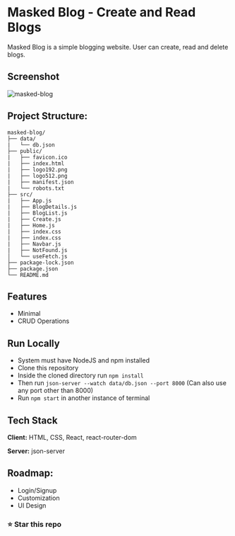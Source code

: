 # Masked Blog - Create and Read Blogs

Masked Blog is a simple blogging website. User can create, read and delete blogs.

## Screenshot

![masked-blog](https://user-images.githubusercontent.com/66861616/151653101-63e95500-b5a2-462d-958c-a8914e4728dc.png)

## Project Structure:
    masked-blog/
    ├── data/
    |   └── db.json
    ├── public/
    |   ├── favicon.ico
    |   ├── index.html
    |   ├── logo192.png
    |   ├── logo512.png
    |   ├── manifest.json
    |   └── robots.txt
    ├── src/
    |   ├── App.js
    |   ├── BlogDetails.js
    |   ├── BlogList.js
    |   ├── Create.js
    |   ├── Home.js
    |   ├── index.css
    |   ├── index.css
    |   ├── Navbar.js
    |   ├── NotFound.js
    │   └── useFetch.js
    ├── package-lock.json
    ├── package.json
    └── README.md

## Features

- Minimal
- CRUD Operations

## Run Locally
* System must have NodeJS and npm installed
* Clone this repository
* Inside the cloned directory run `` npm install ``
* Then run `` json-server --watch data/db.json --port 8000 `` (Can also use any port other than 8000)
* Run `` npm start `` in another instance of terminal

## Tech Stack

**Client:** HTML, CSS, React, react-router-dom

**Server:** json-server

## Roadmap:
- Login/Signup
- Customization
- UI Design

### ⭐ Star this repo
